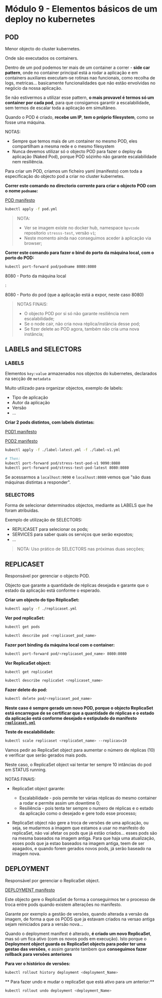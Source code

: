 # Módulo 9 - Elementos básicos de um deploy no kubernetes

## POD

Menor objecto do cluster kubernetes.

Onde são executados os containers.

Dentro de um pod podemos ter mais de um container a correr - **side car pattern**, onde no container principal está a rodar a aplicação e em containers auxiliares executam-se rotinas nao funcionais, como recolha de logs, metricas... basicamente funcionalidades que não estão envolvidas no negócio da nossa aplicação.

Se não estivermos a utilizar esse pattern, **o mais provavel é termos só um container por cada pod**, para que consigamos garantir a escalabilidade, sem termos de escalar toda a aplicação em simultâneo.

Quando o POD é criado, **recebe um IP**, **tem o próprio filesystem**, como se fosse uma máquina.

NOTAS:

- Sempre que temos mais de um container no mesmo POD, eles compartilham a mesma rede e o mesmo filesystem
- Nunca devemos utilizar só o objecto POD para fazer o deploy da aplicação (Naked Pod), porque POD sózinho não garante escalabilidade nem resiliência.

Para criar um POD, criamos um ficheiro yaml (manifesto) com toda a especificação do objecto pod a criar no cluster kubernetes.

**Correr este comando no directorio corrente para criar o objecto POD com o nome `podname`:**

[POD manifesto](./pod.yml)

```bash
kubectl apply -f pod.yml
```

> NOTA:
>
> - Ver se imagem existe no docker hub, namespace `bpvcode` repositorio `stresss-test`, versão `v1`;
> - Neste momento ainda nao conseguimos aceder à aplicação via browser;

**Correr este comando para fazer o bind do porto da máquina local, com o porto do POD:**

```bash
kubectl port-forward pod/podname 8080:8080
```

8080 - Porto da máquina local

:

8080 - Porto do pod (que a aplicação está a expor, neste caso 8080)

> NOTAS FINAIS:
>
> - O objecto POD por si só não garante resiliência nem escalabilidade;
> - Se o node cair, não cria nova réplica/instância desse pod;
> - Se fizer delete ao POD agora, também não cria uma nova instância;

## LABELS and SELECTORS

### LABELS

Elementos `key:value` armazenados nos objectos do kubernetes, declarados na secção de `metadata`

Muito utilizado para organizar objectos, exemplo de labels:

- Tipo de aplicação
- Autor da aplicação
- Versão
- ...

**Criar 2 pods distintos, com labels distintas:**

[POD1 manifesto](label-latest.yml)

[POD2 manifesto](label-v1.yml)

```bash
kubectl apply -f ./label-latest.yml -f ./label-v1.yml

# Then:
kubectl port-forward pod/stress-test-pod-v1 9090:8080
kubectl port-forward pod/stress-test-pod-latest 8080:8080
```

Se acessarmos a `localhost:9090` e `localhost:8080` vemos que "são duas máquinas distintas a responder".

### SELECTORS

Forma de selecionar determinados objectos, mediante as LABELS que lhe foram atribuidas.

Exemplo de utilização de SELECTORS:

- REPLICASET para selecionar os pods;
- SERVICES para saber quais os serviços que serão expostos;
- ...

> NOTA: Uso prático de SELECTORS nas próximas duas secções;

## REPLICASET

Responsável por gerenciar o objecto POD.

Objecto que garante a quantidade de réplicas desejada e garante que o estado da aplicação está conforme o esperado.


**Criar um objecto do tipo RéplicaSet:**

```bash
kubectl apply -f ./replicaset.yml
```

**Ver pod replicaSet:**

```bash
kubectl get pods
```

```bash
kubectl describe pod <replicaset_pod_name>
```

**Fazer port binding da máquina local com o container:**

```bash
kubectl port-forward pod/<replicaset_pod_name> 8080:8080
```

**Ver ReplicaSet object:**

```bash
kubectl get replicaSet
```

```bash
kubectl describe replicaSet <replicaset_name>
```

**Fazer delete do pod:**

```bash
kubectl delete pod/<replicaset_pod_name>
```

**Neste caso é sempre gerado um novo POD, porque o objecto ReplicaSet está encarregue de se certificar que a quantidade de réplicas e o estado da aplicação está conforme desejado e estipulado do manifesto [`replicaset.yml`](replicaset.yml)**

**Teste de escalabilidade:**

```bash
kubectl scale replicaset <replicaSet_name> --replicas=10
```

Vamos pedir ao ReplicaSet object para aumentar o número de réplicas (10) e verificar que serão gerados mais pods.

Neste caso, o ReplicaSet object vai tentar ter sempre 10 intâncias do pod em STATUS running.

NOTAS FINAIS:

- ReplicaSet object garante:
  - Escalabilidade - pois permite ter várias réplicas do mesmo container a rodar e permite assim um downtime 0;
  - Resiliência - pois tenta ter sempre o numero de réplicas e o estado da aplicação como o desejado e gere todo esse processo;

- ReplicaSet object não gere a troca de versões de uma aplicação, ou seja, se mudarmos a imagem que estamos a usar no manifesto do replicaSet, não vai afetar os pods que já estão criados... esses pods são na mesma baseados na imagem antiga.
Para que haja uma atualização, esses pods que ja estao baseados na imagem antiga, teem de ser apagados, e quando forem gerados novos pods, já serão baseado na imagem nova.

## DEPLOYMENT

Responsável por gerenciar o ReplicaSet object.

[DEPLOYMENT manifesto](./deployment.yml)

Este objecto gere o ReplicaSet de forma a conseguirmos ter o processo de troca entre pods quando existem alterações no manifesto.

Garante por exemplo a gestão de versões, quando alterada a versão da imagem, de forma a que os PODS que ja estavam criados na versao antiga sejam reiniciados para a versão nova...

Quando o deployment manifest é alterado, **é criado um novo ReplicaSet**, mas só um fica ativo (com os novos pods em execução).
Isto porque o **Deployment object guarda os ReplicaSet objects para poder ter uma gestao das versões**, e assim garante tambem que **conseguimos fazer rollback para versões anteriores**

**Para ver o histórico de versões:**

```bash
kubectl rollout history deployment <deployment_Name>
```

** Para fazer undo e mudar o replicaSet que está ativo para um anterior:**

```bash
kubectl rollout undo deployment <deployment_Name>
```
